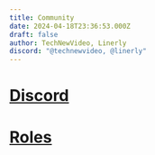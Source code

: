```yaml
---
title: Community
date: 2024-04-18T23:36:53.000Z
draft: false
author: TechNewVideo, Linerly
discord: "@technewvideo, @linerly"
---
```


# [Discord](/discord)
# [Roles](/roles)
